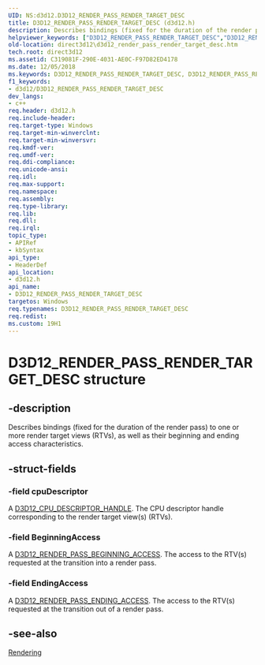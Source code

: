 ```yaml
---
UID: NS:d3d12.D3D12_RENDER_PASS_RENDER_TARGET_DESC
title: D3D12_RENDER_PASS_RENDER_TARGET_DESC (d3d12.h)
description: Describes bindings (fixed for the duration of the render pass) to one or more render target views (RTVs), as well as their beginning and ending access characteristics.helpviewer_keywords: ["D3D12_RENDER_PASS_RENDER_TARGET_DESC","D3D12_RENDER_PASS_RENDER_TARGET_DESC structure","d3d12/D3D12_RENDER_PASS_RENDER_TARGET_DESC","direct3d12.d3d12_render_pass_render_target_desc"]
old-location: direct3d12\d3d12_render_pass_render_target_desc.htm
tech.root: direct3d12
ms.assetid: C319081F-290E-4031-AE0C-F97D82ED4178
ms.date: 12/05/2018
ms.keywords: D3D12_RENDER_PASS_RENDER_TARGET_DESC, D3D12_RENDER_PASS_RENDER_TARGET_DESC structure, d3d12/D3D12_RENDER_PASS_RENDER_TARGET_DESC, direct3d12.d3d12_render_pass_render_target_desc
f1_keywords:
- d3d12/D3D12_RENDER_PASS_RENDER_TARGET_DESC
dev_langs:
- c++
req.header: d3d12.h
req.include-header: 
req.target-type: Windows
req.target-min-winverclnt: 
req.target-min-winversvr: 
req.kmdf-ver: 
req.umdf-ver: 
req.ddi-compliance: 
req.unicode-ansi: 
req.idl: 
req.max-support: 
req.namespace: 
req.assembly: 
req.type-library: 
req.lib: 
req.dll: 
req.irql: 
topic_type:
- APIRef
- kbSyntax
api_type:
- HeaderDef
api_location:
- d3d12.h
api_name:
- D3D12_RENDER_PASS_RENDER_TARGET_DESC
targetos: Windows
req.typenames: D3D12_RENDER_PASS_RENDER_TARGET_DESC
req.redist: 
ms.custom: 19H1
---
```


# D3D12_RENDER_PASS_RENDER_TARGET_DESC structure


## -description


Describes bindings (fixed for the duration of the render pass) to one or more render target views (RTVs), as well as their beginning and ending access characteristics.


## -struct-fields




### -field cpuDescriptor

A <a href="https://docs.microsoft.com/windows/desktop/api/d3d12/ns-d3d12-d3d12_cpu_descriptor_handle">D3D12_CPU_DESCRIPTOR_HANDLE</a>. The CPU descriptor handle corresponding to the render target view(s) (RTVs).


### -field BeginningAccess

A <a href="https://docs.microsoft.com/windows/desktop/api/d3d12/ns-d3d12-d3d12_render_pass_beginning_access">D3D12_RENDER_PASS_BEGINNING_ACCESS</a>. The access to the RTV(s) requested at the transition into a render pass.


### -field EndingAccess

A <a href="https://docs.microsoft.com/windows/desktop/api/d3d12/ns-d3d12-d3d12_render_pass_ending_access">D3D12_RENDER_PASS_ENDING_ACCESS</a>. The access to the RTV(s) requested at the transition out of a render pass.


## -see-also




<a href="https://docs.microsoft.com/windows/desktop/direct3d12/rendering">Rendering</a>
 

 

